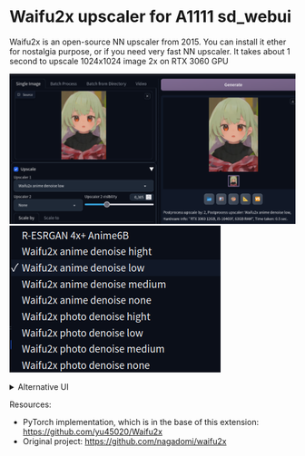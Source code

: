 # Waifu2x upscaler for A1111 sd_webui

Waifu2x is an open-source NN upscaler from 2015. You can install it ether for nostalgia purpose, or if you need very fast NN upscaler. It takes about 1 second to upscale 1024x1024 image 2x on RTX 3060 GPU

![](/images/preview.png)
![](/images/upscalers.png)

<details>
<summary>Alternative UI</summary>

You can enable Waifu2x accordion in the settings if you want. Disabled by default

![](/images/accordion.png)

</details>

Resources:
- PyTorch implementation, which is in the base of this extension: https://github.com/yu45020/Waifu2x
- Original project: https://github.com/nagadomi/waifu2x
